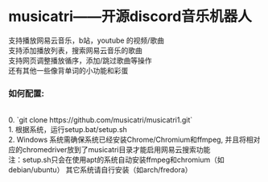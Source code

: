 <h1>musicatri——开源discord音乐机器人</h1>
支持播放网易云音乐，b站，youtube 的视频/歌曲<br>
支持添加播放列表，搜索网易云音乐的歌曲<br>
支持网页调整播放循序，添加/跳过歌曲等操作<br>
还有其他一些像背单词的小功能和彩蛋<br>
<h3>如何配置:</h3><br>
0. `git clone https://github.com/musicatri/musicatri1.git`<br>
1. 根据系统，运行setup.bat/setup.sh<br>
2. Windows 系统需确保系统已经安装Chrome/Chromium和ffmpeg, 并且将相对应的chromedriver放到了musicatri目录才能启用网易云搜索功能<br>
注：setup.sh只会在使用apt的系统自动安装ffmpeg和chromium（如debian/ubuntu） 其它系统请自行安装（如arch/fredora）<br>

